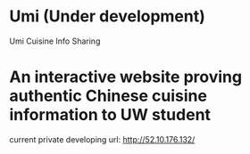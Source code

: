 # Umi (Under development)
Umi Cuisine Info Sharing

An interactive website proving authentic Chinese cuisine information to UW student
=============================
current private developing url: http://52.10.176.132/
